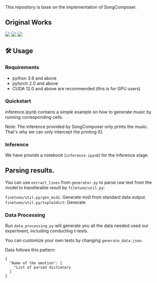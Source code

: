 This repository is base on the implementation of SongComposer.

## Original Works
<p align="left" style="font-size: em; margin-top: 0.5em">
<a href="https://arxiv.org/pdf/2402.17645"><img src="https://img.shields.io/badge/arXiv-<color>"></a>
<a href="https://github.com/pjlab-songcomposer/songcomposer"><img src="https://img.shields.io/badge/Code-red"></a>
<a href="https://pjlab-songcomposer.github.io"><img src="https://img.shields.io/badge/Demo-yellow"></a>
</p>

## 🛠️ Usage
### Requirements

- python 3.9 and above
- pytorch 2.0 and above
- CUDA 12.0 and above are recommended (this is for GPU users)


### Quickstart

inference.ipynb contains a simple example on how to generate music by running corresponding cells.

Note: The inference provided by SongComposer only prints the music. That's why we can only intercept the printing IO. 


### Inference

We have provide a notebook (`inference.ipynb`) for the inference stage. 

##   Parsing results.

You can use `extract_lines` from `generator.py` to parse raw text from the model to transferable result by `filetune/util.py`:

`finetune/util.py/gen_midi`: Generate midi from standard data output. 
`finetune/util.py/tuple2dict`: Generate 

### Data Processing

Run `data_processing.py` will generate you all the data needed used our experiment, including conducting t-tests. 

You can customize your own tests by changing `generate_data.json`.

Data follows this pattern: 

``` 
{
  "Name of the emotion": [
    "List of parsed dictionary
  ]
} 
```
